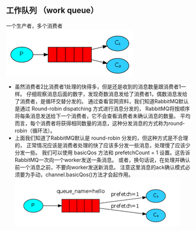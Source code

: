 ## 工作队列 （work queue）
一个生产者，多个消费者
![work queue](pc.png)

- 虽然消费者2比消费者1处理的快得多，但是还是收到的消息数量跟消费者1一样。
仔细观察消息后面的数字，发现奇数消息发给了消费者1，偶数消息发给了消费者，是循环交替分发的。
通过查看官网资料，我们知道RabbitMQ默认是通过 Round-robin dispatching 方式进行消息分发的，
RabbitMQ将按顺序将每条消息发送给下一个消费者，它不会查看消费者未确认消息的数量。
平均而言，每个消费者将获得相同数量的消息，这种分发消息的方式称为round-robin（循环法）。
- 上面我们知道了RabbitMQ默认是 round-robin 分发的，但这种方式是不合理的，
正常情况应该是消费者处理的快了应该多分发一些消息，处理慢了应该少分发一些。
我们可以使用 basicQos 方法和 prefetchCount = 1 设置。这告诉RabbitMQ一次向一个worker发送一条消息。
或者，换句话说，在处理并确认前一个消息之前，不要向worker发送新消息。
注意这里消息的ack确认模式必须要为手动，channel.basicQos()方法才会起作用。
![prefetchCount = 1 设置](qs-1.png)

